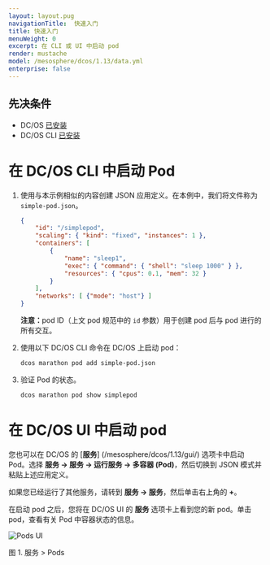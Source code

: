```yaml
---
layout: layout.pug
navigationTitle:  快速入门
title: 快速入门
menuWeight: 0
excerpt: 在 CLI 或 UI 中启动 pod
render: mustache
model: /mesosphere/dcos/1.13/data.yml
enterprise: false
---
```


## 先决条件
- DC/OS [已安装](/mesosphere/dcos/1.13/installing/)
- DC/OS CLI [已安装](/mesosphere/dcos/1.13/cli/install/)

# 在 DC/OS CLI 中启动 Pod

1. 使用与本示例相似的内容创建 JSON 应用定义。在本例中，我们将文件称为 `simple-pod.json`。

    ```json
    {
        "id": "/simplepod",
        "scaling": { "kind": "fixed", "instances": 1 },
        "containers": [
            {
                "name": "sleep1",
                "exec": { "command": { "shell": "sleep 1000" } },
                "resources": { "cpus": 0.1, "mem": 32 }
            }
        ],
        "networks": [ {"mode": "host"} ]
    }
    ```

    <p class="message--note"><strong>注意：</strong>pod ID（上文 pod 规范中的 <code>id</code> 参数）用于创建 pod 后与 pod 进行的所有交互。</p>

1. 使用以下 DC/OS CLI 命令在 DC/OS 上启动 pod：

    ```bash
    dcos marathon pod add simple-pod.json
    ```

1. 验证 Pod 的状态。

    ```bash
    dcos marathon pod show simplepod
    ```

# 在 DC/OS UI 中启动 pod

您也可以在 DC/OS 的 [**服务**] (/mesosphere/dcos/1.13/gui/) 选项卡中启动 Pod。选择 **服务 -> 服务 -> 运行服务 -> 多容器 (Pod)**，然后切换到 JSON 模式并粘贴上述应用定义。

如果您已经运行了其他服务，请转到 **服务 -> 服务**，然后单击右上角的 **+**。

在启动 pod 之后，您将在 DC/OS UI 的 **服务** 选项卡上看到您的新 pod。单击 pod，查看有关 Pod 中容器状态的信息。

![Pods UI](/mesosphere/dcos/1.13/img/pods-service-dashboard.png)

图 1. 服务 > Pods
